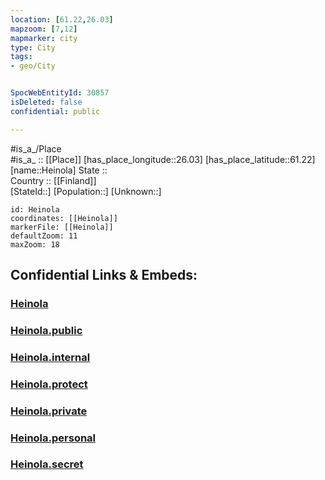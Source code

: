 ```yaml
---
location: [61.22,26.03] 
mapzoom: [7,12] 
mapmarker: city 
type: City
tags:
- geo/City


SpocWebEntityId: 30857
isDeleted: false
confidential: public

---
```

#is_a_/Place  
#is_a_ :: [[Place]] 
[has_place_longitude::26.03] 
[has_place_latitude::61.22] 
[name::Heinola] 
State ::  
Country :: [[Finland]]  
[StateId::] 
[Population::] 
[Unknown::] 


```leaflet
id: Heinola
coordinates: [[Heinola]] 
markerFile: [[Heinola]] 
defaultZoom: 11 
maxZoom: 18
```


## Confidential Links & Embeds: 

### [Heinola](/_Standards/Earth/Continent/Europe/Europe~North/Finland/Provinces~Finland/Southern_Finland/counties~Southern_Finland/Päijät-Häme/City/Heinola.md) 

### [Heinola.public](/_public/Earth/Continent/Europe/Europe~North/Finland/Provinces~Finland/Southern_Finland/counties~Southern_Finland/Päijät-Häme/City/Heinola.public.md) 

### [Heinola.internal](/_internal/Earth/Continent/Europe/Europe~North/Finland/Provinces~Finland/Southern_Finland/counties~Southern_Finland/Päijät-Häme/City/Heinola.internal.md) 

### [Heinola.protect](/_protect/Earth/Continent/Europe/Europe~North/Finland/Provinces~Finland/Southern_Finland/counties~Southern_Finland/Päijät-Häme/City/Heinola.protect.md) 

### [Heinola.private](/_private/Earth/Continent/Europe/Europe~North/Finland/Provinces~Finland/Southern_Finland/counties~Southern_Finland/Päijät-Häme/City/Heinola.private.md) 

### [Heinola.personal](/_personal/Earth/Continent/Europe/Europe~North/Finland/Provinces~Finland/Southern_Finland/counties~Southern_Finland/Päijät-Häme/City/Heinola.personal.md) 

### [Heinola.secret](/_secret/Earth/Continent/Europe/Europe~North/Finland/Provinces~Finland/Southern_Finland/counties~Southern_Finland/Päijät-Häme/City/Heinola.secret.md)

